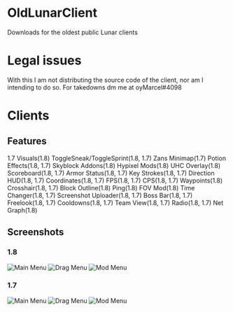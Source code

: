 # OldLunarClient
Downloads for the oldest public Lunar clients

# Legal issues
With this I am not distributing the source code of the client, nor am I intending to do so. For takedowns dm me at oyMarcel#4098

# Clients

## Features
1.7 Visuals(1.8)
ToggleSneak/ToggleSprint(1.8, 1.7)
Zans Minimap(1.7)
Potion Effects(1.8, 1.7)
Skyblock Addons(1.8)
Hypixel Mods(1.8)
UHC Overlay(1.8)
Scoreboard(1.8, 1.7)
Armor Status(1.8, 1.7)
Key Strokes(1.8, 1.7)
Direction HUD(1.8, 1.7)
Coordinates(1.8, 1.7)
FPS(1.8, 1.7)
CPS(1.8, 1.7)
Waypoints(1.8)
Crosshair(1.8, 1.7)
Block Outline(1.8)
Ping(1.8)
FOV Mod(1.8)
Time Changer(1.8, 1.7)
Screenshot Uploader(1.8, 1.7)
Boss Bar(1.8, 1.7)
Freelook(1.8, 1.7)
Cooldowns(1.8, 1.7)
Team View(1.8, 1.7)
Radio(1.8, 1.7)
Net Graph(1.8)

## Screenshots
### 1.8
![Main Menu](https://github.com/oyMarcel/OldLunarClient/blob/main/assets/1.8/mainmenu.png)
![Drag Menu](https://github.com/oyMarcel/OldLunarClient/blob/main/assets/1.8/dragmenu.png)
![Mod Menu](https://github.com/oyMarcel/OldLunarClient/blob/main/assets/1.8/modmenu.png)

### 1.7
![Main Menu](https://github.com/oyMarcel/OldLunarClient/blob/main/assets/1.7/mainmenu.png)
![Drag Menu](https://github.com/oyMarcel/OldLunarClient/blob/main/assets/1.7/dragmenu.png)
![Mod Menu](https://github.com/oyMarcel/OldLunarClient/blob/main/assets/1.7/modmenu.png)
